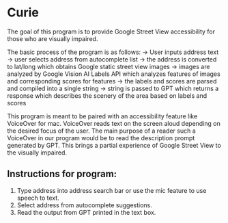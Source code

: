 # Curie
The goal of this program is to provide Google Street View accessibility for those who are visually impaired. 

The basic process of the program is as follows:
-> User inputs address text 
-> user selects address from autocomplete list 
-> the address is converted to lat/long which obtains Google static street view images 
-> images are analyzed by Google Vision AI Labels API which analyzes features of images and corresponding scores for features 
-> the labels and scores are parsed and compiled into a single string 
-> string is passed to GPT which returns a response which describes the scenery of the area based on labels and scores

This program is meant to be paired with an accessibility feature like VoiceOver for mac.
VoiceOver reads text on the screen aloud depending on the desired focus of the user. 
The main purpose of a reader such a VoiceOver in our program would be to read the description prompt generated by GPT.
This brings a partial experience of Google Street View to the visually impaired. 

## Instructions for program:
1. Type address into address search bar or use the mic feature to use speech to text.
2. Select address from autocomplete suggestions.
3. Read the output from GPT printed in the text box.
